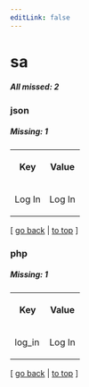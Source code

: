 ```yaml
---
editLink: false
---
```


# sa

##### All missed: 2


### json

##### Missing: 1

<table width="100%">
<tr><th width="50%">

Key

</th><th width="50%">

Value

</th></tr>
<tr><td width="50%">

Log In

</td><td width="50%">

Log In

</td></tr>
</table>

[ [go back](../status.md) | [to top](#) ]



### php

##### Missing: 1

<table width="100%">
<tr><th width="50%">

Key

</th><th width="50%">

Value

</th></tr>
<tr><td width="50%">

log_in

</td><td width="50%">

Log In

</td></tr>
</table>

[ [go back](../status.md) | [to top](#) ]

